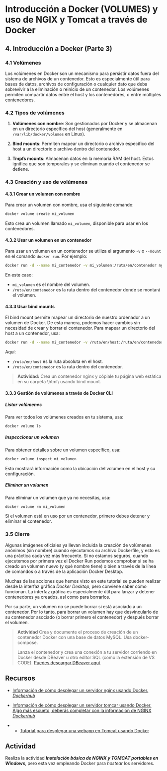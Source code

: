 # Introducción a Docker (VOLUMES) y uso de NGIX y Tomcat a través de Docker

## 4. Introducción a Docker (Parte 3)

### 4.1 Volúmenes

Los volúmenes en Docker son un mecanismo para persistir datos fuera del sistema de archivos de un contenedor. Esto es especialmente útil para bases de datos, archivos de configuración o cualquier dato que deba sobrevivir a la eliminación o reinicio de un contenedor. Los volúmenes permiten compartir datos entre el host y los contenedores, o entre múltiples contenedores.

### 4.2 Tipos de volúmenes

1. **Volúmenes con nombre**:
Son gestionados por Docker y se almacenan en un directorio específico del host (generalmente en `/var/lib/docker/volumes` en Linux).

2. **Bind mounts**:
Permiten mapear un directorio o archivo específico del host a un directorio o archivo dentro del contenedor.

3. **Tmpfs mounts**:
Almacenan datos en la memoria RAM del host. Estos ignifica que son temporales y se eliminan cuando el contenedor se detiene.

### 4.3 Creación y uso de volúmenes

#### 4.3.1 Crear un volumen con nombre

Para crear un volumen con nombre, usa el siguiente comando:

```bash
docker volume create mi_volumen
```

Esto crea un volumen llamado `mi_volumen`, disponible para usar en los contenedores.

#### 4.3.2 Usar un volumen en un contenedor

Para usar un volumen en un contenedor se utiliza el argumento `-v` o `--mount` en el comando `docker run`. Por ejemplo:

```bash
docker run -d --name mi_contenedor -v mi_volumen:/ruta/en/contenedor nginx
```

En este caso:
- `mi_volumen` es el nombre del volumen.
- `/ruta/en/contenedor` es la ruta dentro del contenedor donde se montará el volumen.

#### 4.3.3 Usar bind mounts

El bind mount permite mapear un directorio de nuestro ordenador a un volumen de Docker. De esta manera, podemos hacer cambios sin necesidad de crear y borrar el contenedor. Para mapear un directorio del host a un contenedor, usa:

```bash
docker run -d --name mi_contenedor -v /ruta/en/host:/ruta/en/contenedor nginx
```
Aquí:
- `/ruta/en/host` es la ruta absoluta en el host.
- `/ruta/en/contenedor` es la ruta dentro del contenedor.

> **Actividad:** Crea un contenedor nginx y cópiale tu página web estática en su carpeta \html\ usando bind mount.

#### 3.3.3 Gestión de volúmenes a través de Docker CLI

##### Listar volúmenes

Para ver todos los volúmenes creados en tu sistema, usa:
```bash
docker volume ls
```

##### Inspeccionar un volumen

Para obtener detalles sobre un volumen específico, usa:
```bash
docker volume inspect mi_volumen
```
Esto mostrará información como la ubicación del volumen en el host y su configuración.

##### Eliminar un volumen

Para eliminar un volumen que ya no necesitas, usa:
```bash
docker volume rm mi_volumen
```
Si el volumen está en uso por un contenedor, primero debes detener y eliminar el contenedor.

### 3.5 Cierre

Algunas imágenes oficiales ya llevan incluida la creación de volúmenes anónimos (sin nombre) cuando ejecutamos su archivo Dockerfile, y esto es una práctica cada vez más frecuente. Si no estamos seguros, cuando ejecutemos por primera vez el Docker Run podemos comprobar si se ha creado un volumen nuevo (y qué nombre tiene) o bien a través de la línea de comandos o a través de la aplicación Docker Desktop.

Muchas de las acciones que hemos visto en este tutorial se pueden realizar desde la interfaz gráfica *Docker Desktop*, pero conviene saber cómo funcionan. La interfaz gráfica es especialmente útil para lanzar y detener contenedores ya creados, así como para borrarlos. 

Por su parte, un volumen no se puede borrar si está asociado a un contenedor. Por lo tanto, para borrar un volumen hay que desvincularlo de su contenedor asociado (o borrar primero el contenedor) y después borrar el volumen.

> **Actividad**
> Crea y documente el proceso de creación de un contenedor Docker con una base de datos MySQL. Usa docker-compose.
>
> Lanza el contenedor y crea una conexión a tu servidor corriendo en Docker desde DBeaver u otro editor SQL (como la extensión de VS CODE). [Puedes descargar DBeaver aquí](https://dbeaver.io/).
## Recursos

* [Información de cómo desplegar un servidor nginx usando Docker. *Dockerhub*](https://hub.docker.com/_/nginx)

* [Información de cómo desplegar un servidor tomcar usando Docker. Algo más escueto, deberás completar con la información de NGINX *Dockerhub*](https://hub.docker.com/_/tomcat)
* * [Tutorial para desplegar una webapp en Tomcat usando Docker](https://www.cprime.com/resources/blog/deploying-your-first-web-app-to-tomcat-on-docker/)

## Actividad 

Realiza la actividad ***Instalación básica de NGINX y TOMCAT portables en Windows***, pero esta vez empleando Docker para *hostear* los servidores.